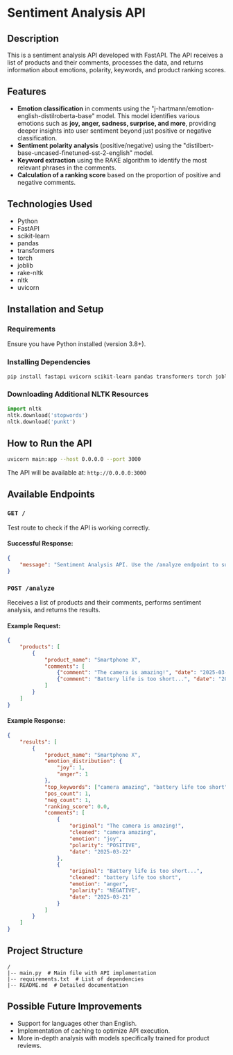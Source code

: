 # Sentiment Analysis API

## Description
This is a sentiment analysis API developed with FastAPI. The API receives a list of products and their comments, processes the data, and returns information about emotions, polarity, keywords, and product ranking scores.

## Features
- **Emotion classification** in comments using the "j-hartmann/emotion-english-distilroberta-base" model. This model identifies various emotions such as **joy, anger, sadness, surprise, and more**, providing deeper insights into user sentiment beyond just positive or negative classification.
- **Sentiment polarity analysis** (positive/negative) using the "distilbert-base-uncased-finetuned-sst-2-english" model.
- **Keyword extraction** using the RAKE algorithm to identify the most relevant phrases in the comments.
- **Calculation of a ranking score** based on the proportion of positive and negative comments.

## Technologies Used
- Python
- FastAPI
- scikit-learn
- pandas
- transformers
- torch
- joblib
- rake-nltk
- nltk
- uvicorn

## Installation and Setup

### Requirements
Ensure you have Python installed (version 3.8+).

### Installing Dependencies
```sh
pip install fastapi uvicorn scikit-learn pandas transformers torch joblib rake-nltk nltk
```

### Downloading Additional NLTK Resources
```python
import nltk
nltk.download('stopwords')
nltk.download('punkt')
```

## How to Run the API

```sh
uvicorn main:app --host 0.0.0.0 --port 3000
```

The API will be available at: `http://0.0.0.0:3000`

## Available Endpoints

### `GET /`
Test route to check if the API is working correctly.

#### Successful Response:
```json
{
    "message": "Sentiment Analysis API. Use the /analyze endpoint to submit data."
}
```

### `POST /analyze`
Receives a list of products and their comments, performs sentiment analysis, and returns the results.

#### Example Request:
```json
{
    "products": [
        {
            "product_name": "Smartphone X",
            "comments": [
                {"comment": "The camera is amazing!", "date": "2025-03-22"},
                {"comment": "Battery life is too short...", "date": "2025-03-21"}
            ]
        }
    ]
}
```

#### Example Response:
```json
{
    "results": [
        {
            "product_name": "Smartphone X",
            "emotion_distribution": {
                "joy": 1,
                "anger": 1
            },
            "top_keywords": ["camera amazing", "battery life too short"],
            "pos_count": 1,
            "neg_count": 1,
            "ranking_score": 0.0,
            "comments": [
                {
                    "original": "The camera is amazing!",
                    "cleaned": "camera amazing",
                    "emotion": "joy",
                    "polarity": "POSITIVE",
                    "date": "2025-03-22"
                },
                {
                    "original": "Battery life is too short...",
                    "cleaned": "battery life too short",
                    "emotion": "anger",
                    "polarity": "NEGATIVE",
                    "date": "2025-03-21"
                }
            ]
        }
    ]
}
```

## Project Structure

```
/
|-- main.py  # Main file with API implementation
|-- requirements.txt  # List of dependencies
|-- README.md  # Detailed documentation
```

## Possible Future Improvements
- Support for languages other than English.
- Implementation of caching to optimize API execution.
- More in-depth analysis with models specifically trained for product reviews.


